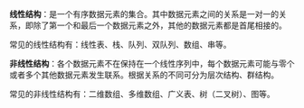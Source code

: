 **线性结构**：是一个有序数据元素的集合。其中数据元素之间的关系是一对一的关系，即除了第一个和最后一个数据元素之外，其他的数据元素都是首尾相接的。

常见的线性结构有：线性表、栈、队列、双队列、数组、串等。

**非线性结构**：各个数据元素不在保持在一个线性序列中，每个数据元素可能与零个或者多个其他数据元素发生联系。根据关系的不同可分为层次结构、群结构。

常见的非线性结构有：二维数组、多维数组、广义表、树（二叉树）、图等。